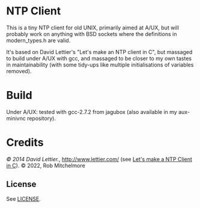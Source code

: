# NTP Client

This is a tiny NTP client for old UNIX, primarily aimed at A/UX, but will
probably work on anything with BSD sockets where the definitions in 
modern_types.h are valid.

It's based on David Lettier's "Let's make an NTP client in C", but massaged
to build under A/UX with gcc, and massaged to be closer to my own tastes
in maintainability (with some tidy-ups like multiple initialisations of
variables removed).

# Build

Under A/UX: tested with gcc-2.7.2 from jagubox (also available in my
aux-minivnc repository).

# Credits


_© 2014 David Lettier._, http://www.lettier.com/ (see 
[Let's make a NTP Client in C](https://lettier.github.io/posts/2016-04-26-lets-make-a-ntp-client-in-c.html)).
© 2022, Rob Mitchelmore

## License

See [LICENSE](LICENSE).
